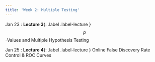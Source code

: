 ```yaml
---
title: 'Week 2: Multiple Testing'
---
```


Jan 23
: **Lecture 3**{: .label .label-lecture } $$p$$-Values and Multiple Hypothesis Testing

Jan 25
: **Lecture 4**{: .label .label-lecture } Online False Discovery Rate Control & ROC Curves
